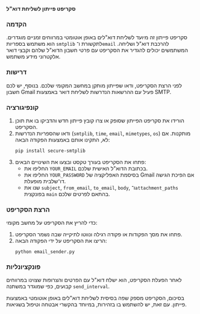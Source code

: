 **סקריפט פייתון לשליחת דוא"ל**

### הקדמה

סקריפט פייתון זה מיועד לשליחת דוא"לים באופן אוטומטי במרווחים זמניים מוגדרים. הוא משתמש בספריות `smtplib` לתקשורת ו־`email` להרכבת דוא"ל ושליחה. המשתמשים יכולים להגדיר את הסקריפט עם פרטי חשבון הדוא"ל שלהם וקבצי דואר אלקטרוני מידע משתמש.

### דרישות
לפני הרצת הסקריפט, ודאו שפייתון מותקן במחשב המקומי שלכם. בנוסף, יש לכם חשבון Gmail פעיל עם ההרשאות הנדרשות לשליחת דואר באמצעות SMTP.

### קונפיגורציה
1. הורידו את סקריפט הפייתון שסופק או צרו קובץ פייתון חדש והדביקו בו את תוכן הסקריפט.
2. ודאו שהספריות הנדרשות (`smtplib`, `time`, `email`, `mimetypes`, `os`) מותקנות. אם לא, התקינו אותם באמצעות הפקודה הבאה:
   ```
   pip install secure-smtplib
   ```
3. פתחו את הסקריפט בעורך טקסט ובצעו את השינויים הבאים:
   - החליפו את `YOUR_EMAIL` בכתובת הדוא"ל האישית שלכם.
   - החליפו את `YOUR_PASSWORD` בסיסמת האפליקציה של Gmail אם הפיכת הגישה דו־שלבית מופעלת.
   - שנו את `subject`, `from_email`, `to_email`, `body`, ו־`attachment_paths` בפונקצית `main` בהתאם לפרטים שלכם.

### הרצת הסקריפט
כדי להריץ את הסקריפט על מחשב מקומי:
1. פתחו את מסך הפקודות או פקודה רגילה ונווטו לתיקייה שבה נשמר הסקריפט.
2. הריצו את הסקריפט על ידי הפקודה הבאה:
   ```
   python email_sender.py
   ```

### פונקציונליות
לאחר הפעלת הסקריפט, הוא ישלח דוא"ל עם הפרטים והצרופות שצוינו במרווחים קבועים, כפי שמוגדר במשתנה `send_interval`.

בסיכום, הסקריפט מספק שפה בסיסית לשליחת דוא"לים באופן אוטומטי באמצעות פייתון. עם זאת, יש להשתמש בו בזהירות, במיוחד בהקשרי אבטחה וטיפול בשגיאות.  
